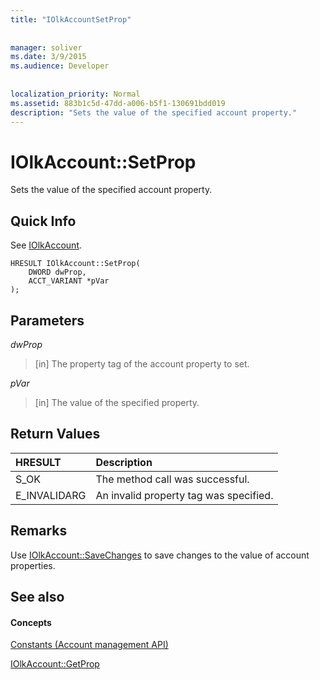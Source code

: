 ```yaml
---
title: "IOlkAccountSetProp"
 
 
manager: soliver
ms.date: 3/9/2015
ms.audience: Developer
 
 
localization_priority: Normal
ms.assetid: 883b1c5d-47dd-a006-b5f1-130691bdd019
description: "Sets the value of the specified account property."
---
```


# IOlkAccount::SetProp

Sets the value of the specified account property.
  
## Quick Info

See [IOlkAccount](iolkaccount.md).
  
```
HRESULT IOlkAccount::SetProp(  
    DWORD dwProp, 
    ACCT_VARIANT *pVar 
);
```

## Parameters

 _dwProp_
  
> [in] The property tag of the account property to set.
    
 _pVar_
  
> [in] The value of the specified property.
    
## Return Values

|**HRESULT**|**Description**|
|:-----|:-----|
|S_OK  <br/> |The method call was successful.  <br/> |
|E_INVALIDARG  <br/> |An invalid property tag was specified.  <br/> |
   
## Remarks

Use [IOlkAccount::SaveChanges](iolkaccount-savechanges.md) to save changes to the value of account properties. 
  
## See also

#### Concepts

[Constants (Account management API)](constants-account-management-api.md)
  
[IOlkAccount::GetProp](iolkaccount-getprop.md)

